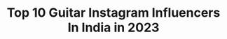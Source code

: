 ---
title: Top 10 Guitar Instagram Influencers In India in 2023
description: >-
  Find top guitar Instagram influencers in India in 2023. Most popular hashtags: #guitar #love #picoftheday.
platform: Instagram
hits: 228
text_top: Identify the top-rated Instagram accounts on inBeat.
text_bottom: Our platform aggregates 228 Instagram influencers like this in India for you to work with.
profiles:
  - username: "nickhipa"
    fullname: >-
      Nick Hipa
    bio: >-
      Pretty Deece Dude Guitarist Motion Designer
    location: "India"
    followers: 30101
    engagement: 1152
    commentsToLikes: 0.048752
    id: ck0w37lmyrzhe0i193inphxxk
    verified: false
    hashtags: ""
  - username: "nar_atoyannn"
    fullname: >-
      𝐍𝐚𝐫𝐢𝐤🌞
    bio: >-
      𝐍𝐚𝐫𝐢𝐧𝐞 𝐀𝐭𝐨𝐲𝐚𝐧☁️ .......... 👀𝐈’𝐦 18👀 🎬𝐕𝐢𝐝𝐞𝐨𝐛𝐥𝐨𝐠𝐠𝐞𝐫 🤪𝐋𝐢𝐟𝐞𝐬𝐭𝐲𝐥𝐞 👻𝐘𝐨𝐮𝐭𝐮𝐛𝐞: 𝟐5𝐤+ .......... Sk8 and guitar🆗 Es Naren chem
    location: "India"
    followers: 5606
    engagement: 2972
    commentsToLikes: 0.036873
    id: ck6ud1wstin4p0j71l0g46lk3
    verified: false
    hashtags: "#recognizeartsakh"
  - username: "stringkingz"
    fullname: >-
      Guitar Videos Daily 🤘
    bio: >-
      🎸Global Guitar Media Platform 🏆Guitar Legends Throughout History 🌎Fastest Growing Music Community ⬇️Check it out🤘
    location: "India"
    followers: 40681
    engagement: 751
    commentsToLikes: 0.019440
    id: ck8tbmrdhw9zp0j78qw68x8h3
    verified: false
    hashtags: "#guitareffects, #rockguitar, #bluesguitar, #guitarposts"
  - username: "_devan_vava_"
    fullname: >-
      Baphomet
    bio: >-
      🔪 When life gives you lemons. Worship Satan.. ⸸ • Kochi • Artist • Ukulelist • Guitarist - @_thy_artist_ @aura_photography___ @c19_patient
    location: "India"
    followers: 2052
    engagement: 2830
    commentsToLikes: 0.149516
    id: ck9hb272df2g20j78fbzcz7pw
    verified: false
    hashtags: "#twostroke, #darkthrone, #blackmetaltv, #keralavibes"
  - username: "siddharthdesai09"
    fullname: >-
      Siddharth Desai
    bio: >-
      Pro Kabaddi Player U mumba 6️⃣ Telugu titans 7️⃣ Fitness lover 🏋️‍♂️ Guitar lover🎸 Zoophilist 🐢🐘🐈🐇🐿
    location: "India"
    followers: 91258
    engagement: 973
    commentsToLikes: 0.007608
    id: ckaox0x6qba2t0i78emiklkyu
    verified: true
    hashtags: "#beyondthemat, #gt650"
  - username: "moseskoul"
    fullname: >-
      Moses
    bio: >-
      guitarist & producer #heavengang
    location: "India"
    followers: 5316
    engagement: 1565
    commentsToLikes: 0.027718
    id: ck6ufiuyrxbcy0j71rqrxebfz
    verified: false
    hashtags: "#producer, #guitar, #music, #animeost"
  - username: "that.wayfaring.spirit"
    fullname: >-
      Kriti Aggarwal
    bio: >-
      Travel | Fashion | Guitarist | Artist | 🇮🇳 Jaipurite by birth...Delhite by ♥
    location: "India"
    followers: 3207
    engagement: 2258
    commentsToLikes: 0.134938
    id: ck9hbexfxgiyq0j7832gifyb0
    verified: false
    hashtags: "#storiesofindia, #travelgram, #throwback, #igers"
  - username: "arjunaravind_"
    fullname: >-
      Arjun Aravind
    bio: >-
      Guitarist🎸 Classical lover 🎶 Subscribe my Youtube channel👇
    location: "India"
    followers: 3335
    engagement: 2408
    commentsToLikes: 0.133815
    id: ck9wg8o7rsbge0j78g9mg4yzg
    verified: false
    hashtags: "#guitarcover, #versatilemedia, #tamilcover, #keralatalents"
  - username: "vaibhav_y10"
    fullname: >-
      V A I B H A V • Y A D A V  🔥
    bio: >-
      📧 Dm / Email for collaboration 💥 4.2M family on TIKTOK || guitarist 🎸 || • Footballer ⚽️ || • LM10 🇦🇷 • 🇪🇸 Barça 🙏🏻
    location: "India"
    followers: 43009
    engagement: 1032
    commentsToLikes: 0.066659
    id: ck8wf5c6hf5gi0j78apu01d25
    verified: false
    hashtags: "#insta, #instadaily, #photography, #songs"
  - username: "ezra_helios_official"
    fullname: >-
      ezra helios
    bio: >-
      Vocalist, Guitarist, Bassist @ezra_helios_official Bassist @undyingincofficial
    location: "India"
    followers: 13982
    engagement: 439
    commentsToLikes: 0.028467
    id: ck5hloj8pkkch0i11wm8gc2uo
    verified: false
    hashtags: "#newmusic, #ezrahelios, #musiclife, #vocalist"
---